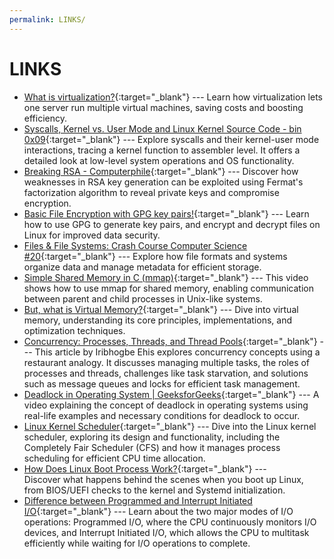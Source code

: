 ```yaml
---
permalink: LINKS/
---
```


# LINKS

* [What is virtualization?](https://www.ibm.com/topics/virtualization){:target="_blank"} ---
  Learn how virtualization lets one server run multiple virtual machines, saving costs and boosting efficiency.
* [Syscalls, Kernel vs. User Mode and Linux Kernel Source Code - bin 0x09](https://www.youtube.com/watch?v=fLS99zJDHOc){:target="_blank"} ---
  Explore syscalls and their kernel-user mode interactions, tracing a kernel function to assembler level. It offers a detailed look at low-level system operations and OS functionality.
* [Breaking RSA - Computerphile](https://www.youtube.com/watch?v=-ShwJqAalOk){:target="_blank"} ---
  Discover how weaknesses in RSA key generation can be exploited using Fermat's factorization algorithm to reveal private keys and compromise encryption.
* [Basic File Encryption with GPG key pairs!](https://www.youtube.com/watch?v=DMGIlj7u7Eo){:target="_blank"} ---
  Learn how to use GPG to generate key pairs, and encrypt and decrypt files on Linux for improved data security.
* [Files & File Systems: Crash Course Computer Science #20](https://www.youtube.com/watch?v=KN8YgJnShPM){:target="_blank"} ---
  Explore how file formats and systems organize data and manage metadata for efficient storage.
* [Simple Shared Memory in C (mmap)](https://www.youtube.com/watch?v=rPV6b8BUwxM){:target="_blank"} ---
  This video shows how to use mmap for shared memory, enabling communication between parent and child processes in Unix-like systems.
* [But, what is Virtual Memory?](https://www.youtube.com/watch?v=A9WLYbE0p-I){:target="_blank"} ---
  Dive into virtual memory, understanding its core principles, implementations, and optimization techniques.
* [Concurrency: Processes, Threads, and Thread Pools](https://medium.com/@ehisjude420/concurrency-processes-threads-and-thread-pools-31ea6be9a79b){:target="_blank"} ---
  This article by Iribhogbe Ehis explores concurrency concepts using a restaurant analogy. It discusses managing multiple tasks, the roles of processes and threads, challenges like task starvation, and solutions such as message queues and locks for efficient task management.
* [Deadlock in Operating System | GeeksforGeeks](https://www.youtube.com/watch?v=onkWXaXAgbY){:target="_blank"} ---
  A video explaining the concept of deadlock in operating systems using real-life examples and necessary conditions for deadlock to occur.
* [Linux Kernel Scheduler](https://www.youtube.com/watch?v=Jl_0W4o0xao){:target="_blank"} ---
  Dive into the Linux kernel scheduler, exploring its design and functionality, including the Completely Fair Scheduler (CFS) and how it manages process scheduling for efficient CPU time allocation.
* [How Does Linux Boot Process Work?](https://www.youtube.com/watch?v=XpFsMB6FoOs){:target="_blank"} ---  
  Discover what happens behind the scenes when you boot up Linux, from BIOS/UEFI checks to the kernel and Systemd initialization.
* [Difference between Programmed and Interrupt Initiated I/O](https://www.geeksforgeeks.org/difference-between-programmed-and-interrupt-initiated-i-o/){:target="_blank"} ---
  Learn about the two major modes of I/O operations: Programmed I/O, where the CPU continuously monitors I/O devices, and Interrupt Initiated I/O, which allows the CPU to multitask efficiently while waiting for I/O operations to complete.
